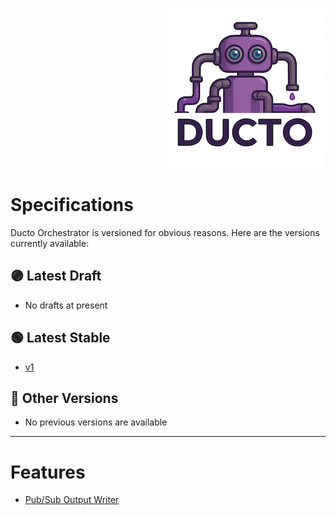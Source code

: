 <!--suppress HtmlDeprecatedAttribute -->
<p align="right">
    <a href="https://github.com/tommed" title="See Project Ducto">
        <img src="../assets/ducto-logo-small.png" alt="A part of Project Ducto"/>
    </a>
</p>

# Specifications

Ducto Orchestrator is versioned for obvious reasons. Here are the versions currently available:

## 🟣 Latest Draft

- No drafts at present

## 🟢 Latest Stable

- [v1](./spec-v1.md)

##  🔘 Other Versions

- No previous versions are available

---
# Features

- [Pub/Sub Output Writer](./spec-feat-output-pubsub.md)